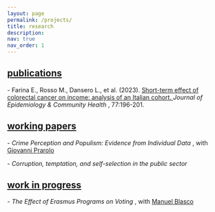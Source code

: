 ```yaml
---
layout: page
permalink: /projects/
title: research
description:
nav: true
nav_order: 1
---
```


<div class="projects">
  <a id="publications" href=".#publications">
    <h2 class="category">publications</h2>
  </a>
</div>

<p> - Farina E., Rosso M., Dansero L., et al. (2023). <a href="https://doi.org/10.1136/jech-2022-220088"> Short-term effect of colorectal cancer on income: analysis of an Italian cohort. </a> <i> Journal of Epidemiology & Community Health </i>, 77:196-201. </p>

<div class="projects">
  <a id="working-papers" href=".#working-papers">
    <h2 class="category">working papers</h2>
  </a>
</div>

<p> - <i> Crime Perception and Populism: Evidence from Individual Data </i> , with <a href="https://sites.google.com/site/giovanniprarolo/"> Giovanni Prarolo </a> </p>
<p> - <i> Corruption, temptation, and self-selection in the public sector </i> </p>


<div class="projects">
  <a id="work-in-progress" href=".#work-in-progress">
    <h2 class="category">work in progress</h2>
  </a>
</div>

<p> - <i> The Effect of Erasmus Programs on Voting </i> , with <a href="https://www.unibo.it/sitoweb/manuel.blasco2/en"> Manuel Blasco </a> </p>

